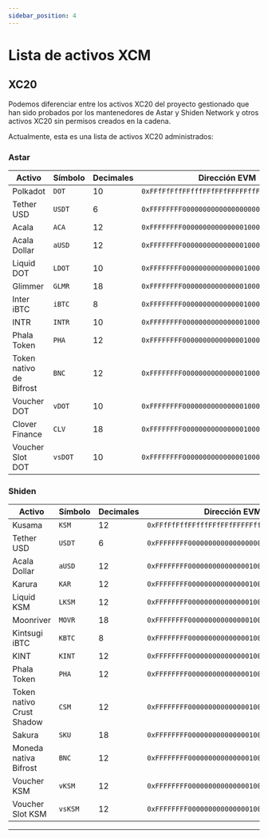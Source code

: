 ```yaml
---
sidebar_position: 4
---
```


# Lista de activos XCM

## XC20

Podemos diferenciar entre los activos XC20 del proyecto gestionado que han sido probados por los mantenedores de Astar y Shiden Network y otros activos XC20 sin permisos creados en la cadena.

Actualmente, esta es una lista de activos XC20 administrados:

### Astar

| Activo                  | Símbolo | Decimales | Dirección EVM                                | Id del Activo                             |
| ----------------------- | ------- | --------- | -------------------------------------------- | ----------------------------------------- |
| Polkadot                | `DOT`   | 10        | `0xFFfFfFffFFfffFFfFFfFFFFFffFFFffffFfFFFfF` | `340282366920938463463374607431768211455` |
| Tether USD              | `USDT`  | 6         | `0xFFFFFFFF000000000000000000000001000007C0` | `4294969280`                              |
| Acala                   | `ACA`   | 12        | `0xFFFFFFFF00000000000000010000000000000000` | `18446744073709551616`                    |
| Acala Dollar            | `aUSD`  | 12        | `0xFFFFFFFF00000000000000010000000000000001` | `18446744073709551617`                    |
| Liquid DOT              | `LDOT`  | 10        | `0xFFFFFFFF00000000000000010000000000000002` | `18446744073709551618`                    |
| Glimmer                 | `GLMR`  | 18        | `0xFFFFFFFF00000000000000010000000000000003` | `18446744073709551619`                    |
| Inter iBTC              | `iBTC`  | 8         | `0xFFFFFFFF00000000000000010000000000000004` | `18446744073709551620`                    |
| INTR                    | `INTR`  | 10        | `0xFFFFFFFF00000000000000010000000000000005` | `18446744073709551621`                    |
| Phala Token             | `PHA`   | 12        | `0xFFFFFFFF00000000000000010000000000000006` | `18446744073709551622`                    |
| Token nativo de Bifrost | `BNC`   | 12        | `0xFFFFFFFF00000000000000010000000000000007` | `18446744073709551623`                    |
| Voucher DOT             | `vDOT`  | 10        | `0xFFFFFFFF00000000000000010000000000000008` | `18446744073709551624`                    |
| Clover Finance          | `CLV`   | 18        | `0xFFFFFFFF00000000000000010000000000000009` | `18446744073709551625`                    |
| Voucher Slot DOT        | `vsDOT` | 10        | `0xFFFFFFFF0000000000000001000000000000000A` | `18446744073709551626`                    |

### Shiden

| Activo                    | Símbolo | Decimales | Dirección EVM                                | Id del Activo                             |
| ------------------------- | ------- | --------- | -------------------------------------------- | ----------------------------------------- |
| Kusama                    | `KSM`   | 12        | `0xFFfFfFffFFfffFFfFFfFFFFFffFFFffffFfFFFfF` | `340282366920938463463374607431768211455` |
| Tether USD                | `USDT`  | 6         | `0xFFFFFFFF000000000000000000000001000007C0` | `4294969280`                              |
| Acala Dollar              | `aUSD`  | 12        | `0xFFFFFFFF00000000000000010000000000000000` | `18446744073709551616`                    |
| Karura                    | `KAR`   | 12        | `0xFFFFFFFF00000000000000010000000000000002` | `18446744073709551618`                    |
| Liquid KSM                | `LKSM`  | 12        | `0xFFFFFFFF00000000000000010000000000000003` | `18446744073709551619`                    |
| Moonriver                 | `MOVR`  | 18        | `0xFFFFFFFF00000000000000010000000000000004` | `18446744073709551620`                    |
| Kintsugi iBTC             | `KBTC`  | 8         | `0xFFFFFFFF00000000000000010000000000000005` | `18446744073709551621`                    |
| KINT                      | `KINT`  | 12        | `0xFFFFFFFF00000000000000010000000000000006` | `18446744073709551622`                    |
| Phala Token               | `PHA`   | 12        | `0xFFFFFFFF00000000000000010000000000000007` | `18446744073709551623`                    |
| Token nativo Crust Shadow | `CSM`   | 12        | `0xFFFFFFFF00000000000000010000000000000008` | `18446744073709551624`                    |
| Sakura                    | `SKU`   | 18        | `0xFFFFFFFF0000000000000001000000000000000A` | `18446744073709551626`                    |
| Moneda nativa Bifrost     | `BNC`   | 12        | `0xFFFFFFFF0000000000000001000000000000000B` | `18446744073709551627`                    |
| Voucher KSM               | `vKSM`  | 12        | `0xFFFFFFFF0000000000000001000000000000000C` | `18446744073709551628`                    |
| Voucher Slot KSM          | `vsKSM` | 12        | `0xFFFFFFFF0000000000000001000000000000000D` | `18446744073709551629`                    |

***
